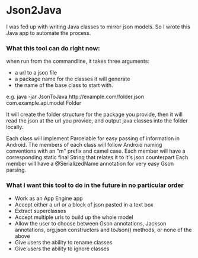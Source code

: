 Json2Java
=========

I was fed up with writing Java classes to mirror json models.  So I wrote this Java app to automate the process.

<h3>What this tool can do right now:</h3>

when run from the commandline, it takes three arguments:
<ul>
<li>a url to a json file</li>
<li>a package name for the classes it will generate</li>
<li>the name of the base class to start with.</li>
</ul>
e.g. java -jar JsonToJava http://example.com/folder.json com.example.api.model Folder

It will create the folder structure for the package you provide, then it will read the json at the url you provide, and output java classes into the folder locally.

Each class will implement Parcelable for easy passing of information in Android.
The members of each class will follow Android naming conventions with an "m" prefix and camel case.
Each member will have a corresponding static final String that relates it to it's json counterpart
Each member will have a @SerializedName annotation for very easy Gson parsing.


<h3>What I want this tool to do in the future in no particular order</h3>
<ul>
<li>Work as an App Engine app</li>
<li>Accept either a url or a block of json pasted in a text box</li>
<li>Extract superclasses</li>
<li>Accept multiple urls to build up the whole model</li>
<li>Allow the user to choose between Gson annotations, Jackson annotations, org.json constructors and toJson() methods, or none of the above</li>
<li>Give users the ability to rename classes</li>
<li>Give users the ability to ignore classes</li>
</ul>
